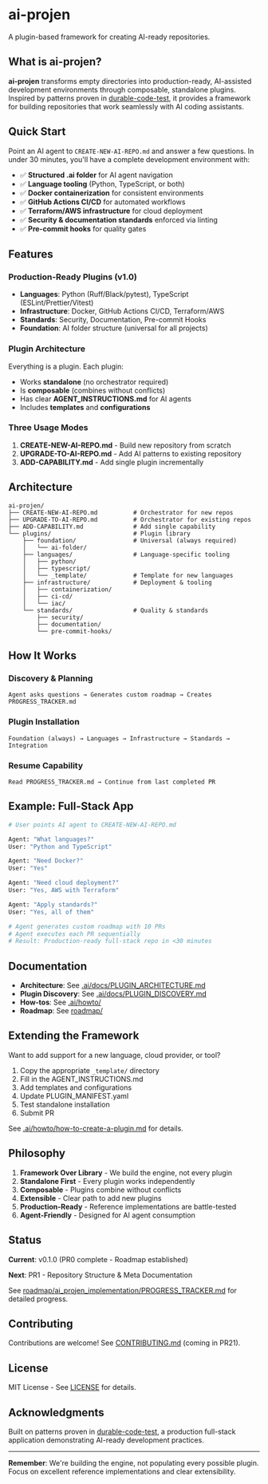 # ai-projen

A plugin-based framework for creating AI-ready repositories.

## What is ai-projen?

**ai-projen** transforms empty directories into production-ready, AI-assisted development environments through composable, standalone plugins. Inspired by patterns proven in [durable-code-test](https://github.com/steve-e-jackson/durable-code-test), it provides a framework for building repositories that work seamlessly with AI coding assistants.

## Quick Start

Point an AI agent to `CREATE-NEW-AI-REPO.md` and answer a few questions. In under 30 minutes, you'll have a complete development environment with:

- ✅ **Structured .ai folder** for AI agent navigation
- ✅ **Language tooling** (Python, TypeScript, or both)
- ✅ **Docker containerization** for consistent environments
- ✅ **GitHub Actions CI/CD** for automated workflows
- ✅ **Terraform/AWS infrastructure** for cloud deployment
- ✅ **Security & documentation standards** enforced via linting
- ✅ **Pre-commit hooks** for quality gates

## Features

### Production-Ready Plugins (v1.0)
- **Languages**: Python (Ruff/Black/pytest), TypeScript (ESLint/Prettier/Vitest)
- **Infrastructure**: Docker, GitHub Actions CI/CD, Terraform/AWS
- **Standards**: Security, Documentation, Pre-commit Hooks
- **Foundation**: AI folder structure (universal for all projects)

### Plugin Architecture
Everything is a plugin. Each plugin:
- Works **standalone** (no orchestrator required)
- Is **composable** (combines without conflicts)
- Has clear **AGENT_INSTRUCTIONS.md** for AI agents
- Includes **templates** and **configurations**

### Three Usage Modes

1. **CREATE-NEW-AI-REPO.md** - Build new repository from scratch
2. **UPGRADE-TO-AI-REPO.md** - Add AI patterns to existing repository
3. **ADD-CAPABILITY.md** - Add single plugin incrementally

## Architecture

```
ai-projen/
├── CREATE-NEW-AI-REPO.md          # Orchestrator for new repos
├── UPGRADE-TO-AI-REPO.md          # Orchestrator for existing repos
├── ADD-CAPABILITY.md              # Add single capability
└── plugins/                       # Plugin library
    ├── foundation/                # Universal (always required)
    │   └── ai-folder/
    ├── languages/                 # Language-specific tooling
    │   ├── python/
    │   ├── typescript/
    │   └── _template/             # Template for new languages
    ├── infrastructure/            # Deployment & tooling
    │   ├── containerization/
    │   ├── ci-cd/
    │   └── iac/
    └── standards/                 # Quality & standards
        ├── security/
        ├── documentation/
        └── pre-commit-hooks/
```

## How It Works

### Discovery & Planning
```
Agent asks questions → Generates custom roadmap → Creates PROGRESS_TRACKER.md
```

### Plugin Installation
```
Foundation (always) → Languages → Infrastructure → Standards → Integration
```

### Resume Capability
```
Read PROGRESS_TRACKER.md → Continue from last completed PR
```

## Example: Full-Stack App

```bash
# User points AI agent to CREATE-NEW-AI-REPO.md

Agent: "What languages?"
User: "Python and TypeScript"

Agent: "Need Docker?"
User: "Yes"

Agent: "Need cloud deployment?"
User: "Yes, AWS with Terraform"

Agent: "Apply standards?"
User: "Yes, all of them"

# Agent generates custom roadmap with 10 PRs
# Agent executes each PR sequentially
# Result: Production-ready full-stack repo in <30 minutes
```

## Documentation

- **Architecture**: See [.ai/docs/PLUGIN_ARCHITECTURE.md](.ai/docs/PLUGIN_ARCHITECTURE.md)
- **Plugin Discovery**: See [.ai/docs/PLUGIN_DISCOVERY.md](.ai/docs/PLUGIN_DISCOVERY.md)
- **How-tos**: See [.ai/howto/](.ai/howto/)
- **Roadmap**: See [roadmap/](roadmap/)

## Extending the Framework

Want to add support for a new language, cloud provider, or tool?

1. Copy the appropriate `_template/` directory
2. Fill in the AGENT_INSTRUCTIONS.md
3. Add templates and configurations
4. Update PLUGIN_MANIFEST.yaml
5. Test standalone installation
6. Submit PR

See [.ai/howto/how-to-create-a-plugin.md](.ai/howto/how-to-create-a-plugin.md) for details.

## Philosophy

1. **Framework Over Library** - We build the engine, not every plugin
2. **Standalone First** - Every plugin works independently
3. **Composable** - Plugins combine without conflicts
4. **Extensible** - Clear path to add new plugins
5. **Production-Ready** - Reference implementations are battle-tested
6. **Agent-Friendly** - Designed for AI agent consumption

## Status

**Current**: v0.1.0 (PR0 complete - Roadmap established)

**Next**: PR1 - Repository Structure & Meta Documentation

See [roadmap/ai_projen_implementation/PROGRESS_TRACKER.md](roadmap/ai_projen_implementation/PROGRESS_TRACKER.md) for detailed progress.

## Contributing

Contributions are welcome! See [CONTRIBUTING.md](CONTRIBUTING.md) (coming in PR21).

## License

MIT License - See [LICENSE](LICENSE) for details.

## Acknowledgments

Built on patterns proven in [durable-code-test](https://github.com/steve-e-jackson/durable-code-test), a production full-stack application demonstrating AI-ready development practices.

---

**Remember**: We're building the engine, not populating every possible plugin. Focus on excellent reference implementations and clear extensibility.
